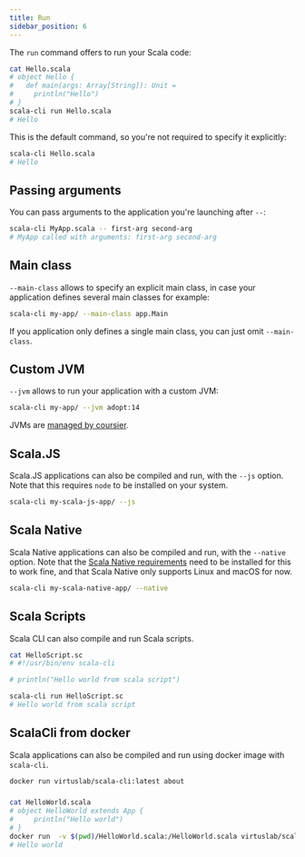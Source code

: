 ```yaml
---
title: Run
sidebar_position: 6
---
```


The `run` command offers to run your Scala code:
```bash
cat Hello.scala
# object Hello {
#   def main(args: Array[String]): Unit =
#     println("Hello")
# }
scala-cli run Hello.scala
# Hello
```

This is the default command, so you're not required to specify it explicitly:
```bash
scala-cli Hello.scala
# Hello
```

## Passing arguments

You can pass arguments to the application you're launching after `--`:
```bash
scala-cli MyApp.scala -- first-arg second-arg
# MyApp called with arguments: first-arg second-arg
```

## Main class

`--main-class` allows to specify an explicit main class, in case your application
defines several main classes for example:
```bash
scala-cli my-app/ --main-class app.Main
```

If you application only defines a single main class, you can just omit `--main-class`.

## Custom JVM

`--jvm` allows to run your application with a custom JVM:
```bash
scala-cli my-app/ --jvm adopt:14
```

JVMs are [managed by coursier](https://get-coursier.io/docs/cli-java#managed-jvms).

## Scala.JS

Scala.JS applications can also be compiled and run, with the `--js` option. Note that this requires `node`
to be installed on your system.
```bash
scala-cli my-scala-js-app/ --js
```

## Scala Native

Scala Native applications can also be compiled and run, with the `--native` option.
Note that the [Scala Native requirements](https://scala-native.readthedocs.io/en/latest/user/setup.html#installing-clang-and-runtime-dependencies) need to be installed for this to work fine,
and that Scala Native only supports Linux and macOS for now.
```bash
scala-cli my-scala-native-app/ --native
```

## Scala Scripts

Scala CLI can also compile and run Scala scripts.
```bash
cat HelloScript.sc
# #!/usr/bin/env scala-cli

# println("Hello world from scala script")

scala-cli run HelloScript.sc
# Hello world from scala script
```

## ScalaCli from docker

Scala applications can also be compiled and run using docker image with `scala-cli`.

```bash
docker run virtuslab/scala-cli:latest about
```

###
```bash
cat HelloWorld.scala
# object HelloWorld extends App {
#     println("Hello world")
# }
docker run  -v $(pwd)/HelloWorld.scala:/HelloWorld.scala virtuslab/scala-cli /HelloWorld.scala 
# Hello world
```